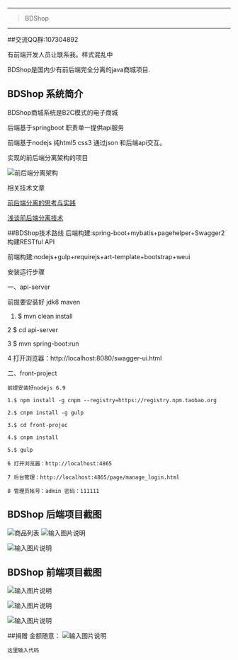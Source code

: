 ------------------------------------------------

> BDShop 

------------------------------------------------
##交流QQ群:107304892

有前端开发人员让联系我。样式混乱中

BDShop是国内少有前后端完全分离的java商城项目.
## BDShop 系统简介
BDShop商城系统是B2C模式的电子商城

后端基于springboot 职责单一提供api服务

前端基于nodejs 纯html5 css3 通过json 和后端api交互。


实现的前后端分离架构的项目

![前后端分离架构](https://git.oschina.net/uploads/images/2017/0426/154407_2f5bf086_127930.png "前后端分离架构")





相关技术文章

[前后端分离的思考与实践](http://blog.jobbole.com/65513/)

[浅谈前后端分离技术](http://www.jianshu.com/p/f1287e1aee50)


##BDShop技术路线
后端构建:spring-boot+mybatis+pagehelper+Swagger2构建RESTful API

前端构建:nodejs+gulp+requirejs+art-template+bootstrap+weui


安装运行步骤

一、api-server

前提要安装好 jdk8 maven 

1.  $ mvn clean install

2   $ cd api-server

3   $ mvn spring-boot:run

4  打开浏览器：http://localhost:8080/swagger-ui.html

二、front-project

    前提安装好nodejs 6.9
    
    1.$ npm install -g cnpm --registry=https://registry.npm.taobao.org

    2.$ cnpm install -g gulp 

    3.$ cd front-projec

    4.$ cnpm install

    5.$ gulp

    6 打开浏览器：http://localhost:4865

    7 后台管理：http://localhost:4865/page/manage_login.html

    8 管理员帐号：admin 密码：111111



## BDShop 后端项目截图
![商品列表](https://git.oschina.net/uploads/images/2017/0424/120936_4639108f_127930.png "商品列表")
![输入图片说明](https://git.oschina.net/uploads/images/2017/0424/121305_0af0cadc_127930.png "在这里输入图片标题")

![输入图片说明](https://git.oschina.net/uploads/images/2017/0424/121319_82d079a1_127930.png "在这里输入图片标题")
## BDShop 前端项目截图
![输入图片说明](https://git.oschina.net/uploads/images/2017/0424/121753_bb301169_127930.png "在这里输入图片标题")

![输入图片说明](https://git.oschina.net/uploads/images/2017/0424/121915_65a1accd_127930.jpeg "在这里输入图片标题")

![输入图片说明](https://git.oschina.net/uploads/images/2017/0424/121956_2d6f6900_127930.jpeg "在这里输入图片标题")

##捐赠 金额随意：
![输入图片说明](https://git.oschina.net/uploads/images/2017/0424/145453_3d03f160_127930.png "在这里输入图片标题")





```
这里输入代码
```
